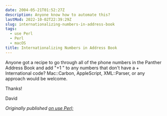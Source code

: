 ```yaml
---
date: 2004-05-21T01:52:27Z
description: Anyone know how to automate this?
lastMod: 2022-10-02T22:39:29Z
slug: internationalizing-numbers-in-address-book
tags:
  - use Perl
  - Perl
  - macOS
title: Internationalizing Numbers in Address Book
---
```


Anyone got a recipe to go through all of the phone numbers in the Panther
Address Book and add "+1 " to any numbers that don't have a + International
code? Mac::Carbon, AppleScript, XML::Parser, or any approach would be welcome.

Thanks!

David

*Originally published [on use Perl;]*

  [on use Perl;]: https://use-perl.github.io/user/Theory/journal/18860/
    "use.perl.org journal of Theory: “Internationalizing Numbers in Address Book”"
